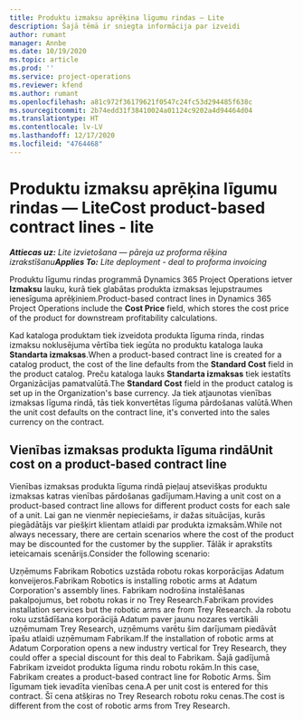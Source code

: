 ```yaml
---
title: Produktu izmaksu aprēķina līgumu rindas — Lite
description: Šajā tēmā ir sniegta informācija par izveidi
author: rumant
manager: Annbe
ms.date: 10/19/2020
ms.topic: article
ms.prod: ''
ms.service: project-operations
ms.reviewer: kfend
ms.author: rumant
ms.openlocfilehash: a81c972f36179621f0547c24fc53d294485f638c
ms.sourcegitcommit: 2b74edd31f38410024a01124c9202a4d94464d04
ms.translationtype: HT
ms.contentlocale: lv-LV
ms.lasthandoff: 12/17/2020
ms.locfileid: "4764468"
---
```

# <a name="cost-product-based-contract-lines---lite"></a><span data-ttu-id="0bf42-103">Produktu izmaksu aprēķina līgumu rindas — Lite</span><span class="sxs-lookup"><span data-stu-id="0bf42-103">Cost product-based contract lines - lite</span></span>

<span data-ttu-id="0bf42-104">_**Attiecas uz:** Lite izvietošana — pāreja uz proforma rēķina izrakstīšanu_</span><span class="sxs-lookup"><span data-stu-id="0bf42-104">_**Applies To:** Lite deployment - deal to proforma invoicing_</span></span>


<span data-ttu-id="0bf42-105">Produktu līgumu rindas programmā Dynamics 365 Project Operations ietver **Izmaksu** lauku, kurā tiek glabātas produkta izmaksas lejupstraumes ienesīguma aprēķiniem.</span><span class="sxs-lookup"><span data-stu-id="0bf42-105">Product-based contract lines in Dynamics 365 Project Operations include the **Cost Price** field, which stores the cost price of the product for downstream profitability calculations.</span></span>

<span data-ttu-id="0bf42-106">Kad kataloga produktam tiek izveidota produkta līguma rinda, rindas izmaksu noklusējuma vērtība tiek iegūta no produktu kataloga lauka **Standarta izmaksas**.</span><span class="sxs-lookup"><span data-stu-id="0bf42-106">When a product-based contract line is created for a catalog product, the cost of the line defaults from the **Standard Cost** field in the product catalog.</span></span> <span data-ttu-id="0bf42-107">Preču kataloga lauks **Standarta izmaksas** tiek iestatīts Organizācijas pamatvalūtā.</span><span class="sxs-lookup"><span data-stu-id="0bf42-107">The **Standard Cost** field in the product catalog is set up in the Organization's base currency.</span></span> <span data-ttu-id="0bf42-108">Ja tiek atjaunotas vienības izmaksas līguma rindā, tās tiek konvertētas līguma pārdošanas valūtā.</span><span class="sxs-lookup"><span data-stu-id="0bf42-108">When the unit cost defaults on the contract line, it's converted into the sales currency on the contract.</span></span>

## <a name="unit-cost-on-a-product-based-contract-line"></a><span data-ttu-id="0bf42-109">Vienības izmaksas produkta līguma rindā</span><span class="sxs-lookup"><span data-stu-id="0bf42-109">Unit cost on a product-based contract line</span></span>

<span data-ttu-id="0bf42-110">Vienības izmaksas produkta līguma rindā pieļauj atsevišķas produktu izmaksas katras vienības pārdošanas gadījumam.</span><span class="sxs-lookup"><span data-stu-id="0bf42-110">Having a unit cost on a product-based contract line allows for different product costs for each sale of a unit.</span></span> <span data-ttu-id="0bf42-111">Lai gan ne vienmēr nepieciešams, ir dažas situācijas, kurās piegādātājs var piešķirt klientam atlaidi par produkta izmaksām.</span><span class="sxs-lookup"><span data-stu-id="0bf42-111">While not always necessary, there are certain scenarios where the cost of the product may be discounted for the customer by the supplier.</span></span> <span data-ttu-id="0bf42-112">Tālāk ir aprakstīts ieteicamais scenārijs.</span><span class="sxs-lookup"><span data-stu-id="0bf42-112">Consider the following scenario:</span></span>

<span data-ttu-id="0bf42-113">Uzņēmums Fabrikam Robotics uzstāda robotu rokas korporācijas Adatum konveijeros.</span><span class="sxs-lookup"><span data-stu-id="0bf42-113">Fabrikam Robotics is installing robotic arms at Adatum Corporation's assembly lines.</span></span> <span data-ttu-id="0bf42-114">Fabrikam nodrošina instalēšanas pakalpojumus, bet robotu rokas ir no Trey Research.</span><span class="sxs-lookup"><span data-stu-id="0bf42-114">Fabrikam provides installation services but the robotic arms are from Trey Research.</span></span> <span data-ttu-id="0bf42-115">Ja robotu roku uzstādīšana korporācijā Adatum paver jaunu nozares vertikāli uzņēmumam Trey Research, uzņēmums varētu šim darījumam piedāvāt īpašu atlaidi uzņēmumam Fabrikam.</span><span class="sxs-lookup"><span data-stu-id="0bf42-115">If the installation of robotic arms at Adatum Corporation opens a new industry vertical for Trey Research, they could offer a special discount for this deal to Fabrikam.</span></span> <span data-ttu-id="0bf42-116">Šajā gadījumā Fabrikam izveidot produkta līguma rindu robotu rokām.</span><span class="sxs-lookup"><span data-stu-id="0bf42-116">In this case, Fabrikam creates a product-based contract line for Robotic Arms.</span></span> <span data-ttu-id="0bf42-117">Šim līgumam tiek ievadīta vienības cena.</span><span class="sxs-lookup"><span data-stu-id="0bf42-117">A per unit cost is entered for this contract.</span></span> <span data-ttu-id="0bf42-118">Šī cena atšķiras no Trey Research robotu roku cenas.</span><span class="sxs-lookup"><span data-stu-id="0bf42-118">The cost is different from the cost of robotic arms from Trey Research.</span></span>
